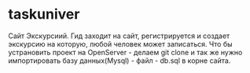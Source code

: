 # taskuniver
Сайт Экскурсиий. Гид заходит на сайт, регистрируется и создает экскурсию на которую, любой человек может записаться.
Что бы устрановить проект на OpenServer -  делаем git clone и так же нужно импортировать базу данных(Mysql) - файл - db.sql в корне сайта.
